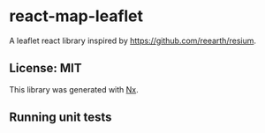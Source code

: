 # react-map-leaflet

A leaflet react library inspired by https://github.com/reearth/resium.

## License: MIT

This library was generated with [Nx](https://nx.dev).

## Running unit tests
